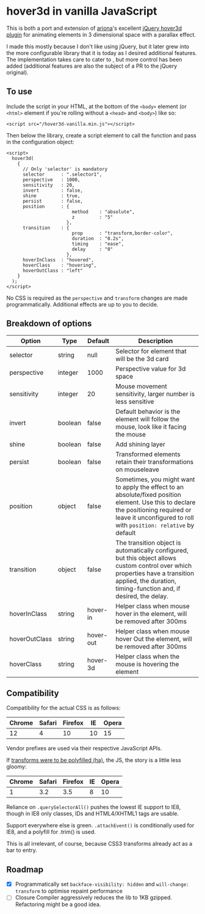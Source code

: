 # hover3d in vanilla JavaScript

This is both a port and extension of [ariona](https://github.com/ariona)'s excellent [jQuery hover3d plugin](https://github.com/ariona/hover3d) for animating elements in 3 dimensional space with a parallax effect.

I made this mostly because I don't like using jQuery, but it later grew into the more configurable library that it is today as I desired additional features. The implementation takes care to cater to , but more control has been added (additional features are also the subject of a PR to the jQuery original).

To use
------
Include the script in your HTML, at the bottom of the `<body>` element (or `<html>` element if you're rolling without a `<head>` and `<body>`) like so:

    <script src="/hover3d-vanilla.min.js"></script>

Then below the library, create a script element to call the function and pass in the configuration object:

    <script>
      hover3d(
        {
          // Only 'selector' is mandatory
          selector      : ".selector1",
          perspective   : 1000,
          sensitivity   : 20,
          invert        : false,
          shine         : true,
          persist       : false,
          position      : {
                            method    : "absolute",
                            z         : "5"
                          },
          transition    : {
                            prop      : "transform,border-color",
                            duration  : "0.2s",
                            timing    : "ease",
                            delay     : "0"
                          },
          hoverInClass  : "hovered",
          hoverClass    : "hovering",
          hoverOutClass : "left"
        }
      );
    </script>
    
No CSS is required as the `perspective` and `transform` changes are made programmatically. Additional effects are up to you to decide.

Breakdown of options
--------------------

Option | Type | Default | Description
------ | ---- | ------- | -----------
selector | string | null | Selector for element that will be the 3d card
perspective | integer | 1000 | Perspective value for 3d space
sensitivity | integer | 20 | Mouse movement sensitivity, larger number is less sensitive
invert | boolean | false | Default behavior is the element will follow the mouse, look like it facing the mouse
shine | boolean | false | Add shining layer
persist | boolean | false | Transformed elements retain their transformations on mouseleave
position | object | false | Sometimes, you might want to apply the effect to an absolute/fixed position element. Use this to declare the positioning required or leave it unconfigured to roll with `position: relative` by default
transition | object | false | The transition object is automatically configured, but this object allows custom control over which properties have a transition applied, the duration, timing-function and, if desired, the delay.
hoverInClass | string | hover-in | Helper class when mouse hover in the element, will be removed after 300ms
hoverOutClass | string | hover-out | Helper class when mouse hover Out the element, will be removed after 300ms
hoverClass | string | hover-3d | Helper class when the mouse is hovering the element

Compatibility
-------------
Compatibility for the actual CSS is as follows:

Chrome | Safari | Firefox | IE | Opera
------ | ------ | ------- | ----- | -----
12 | 4 | 10 | 10 | 15

Vendor prefixes are used via their respective JavaScript APIs.

If [transforms were to be polyfilled (ha)](http://www.useragentman.com/blog/csssandpaper-a-css3-javascript-library/), the JS, the story is a little less gloomy:

Chrome | Safari | Firefox | IE | Opera
------ | ------ | ------- | ----- | -----
1 | 3.2 | 3.5 | 8 | 10

Reliance on `.querySelectorAll()` pushes the lowest IE support to IE8, though in IE8 only classes, IDs and HTML4/XHTML1 tags are usable. 

Support everywhere else is green. `.attachEvent()` is conditionally used for IE8, and a polyfill for .trim() is used. 

This is all irrelevant, of course, because CSS3 transforms already act as a bar to entry.

Roadmap
-------
- [x] Programmatically set `backface-visibility: hidden` and `will-change: transform` to optimise repaint performance 
- [ ] Closure Compiler aggressively reduces the lib to 1KB gzipped. Refactoring might be a good idea.
